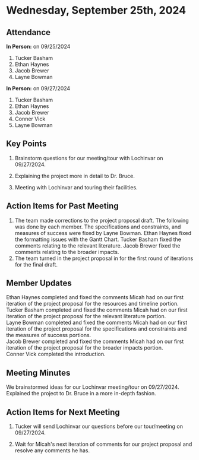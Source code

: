 # Wednesday, September 25th, 2024

## Attendance
**In Person:** on 09/25/2024
1. Tucker Basham
2. Ethan Haynes
3. Jacob Brewer
4. Layne Bowman

**In Person:** on 09/27/2024
1. Tucker Basham
2. Ethan Haynes
3. Jacob Brewer
4. Conner Vick
5. Layne Bowman

## Key Points
1. Brainstorm questions for our meeting/tour with Lochinvar on 09/27/2024.

2. Explaining the project more in detail to Dr. Bruce.

3. Meeting with Lochinvar and touring their facilities.


## Action Items for Past Meeting
1. The team made corrections to the project proposal draft. The following was done by each member. The specifications and constraints, and measures of success were fixed by Layne Bowman. Ethan Haynes fixed the formatting issues with the Gantt Chart. Tucker Basham fixed the comments relating to the relevant literature. Jacob Brewer fixed the comments relating to the broader impacts.
2. The team turned in the project proposal in for the first round of iterations for the final draft.  


## Member Updates
Ethan Haynes completed and fixed the comments Micah had on our first iteration of the project proposal for the resources and timeline portion.  
Tucker Basham completed and fixed the comments Micah had on our first iteration of the project proposal for the relevant literature portion.   
Layne Bowman completed and fixed the comments Micah had on our first iteration of the project proposal for the specifications and constraints and the measures of success portions.  
Jacob Brewer completed and fixed the comments Micah had on our first iteration of the project proposal for the broader impacts portion.  
Conner Vick completed the introduction.   

## Meeting Minutes
We brainstormed ideas for our Lochinvar meeting/tour on 09/27/2024. Explained the project to Dr. Bruce in a more in-depth fashion.  

## Action Items for Next Meeting
1. Tucker will send Lochinvar our questions before our tour/meeting on 09/27/2024.
  
2. Wait for Micah's next iteration of comments for our project proposal and resolve any comments he has.

